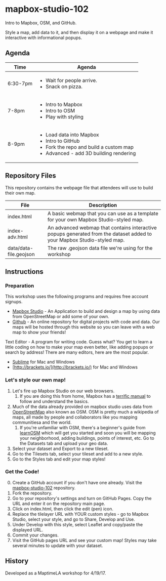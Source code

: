# mapbox-studio-102
Intro to Mapbox, OSM, and GitHub.

Style a map, add data to it, and then display it on a webpage and make it interactive with informational popups.

## Agenda

Time | Agenda |
------ | ----- |
6:30-7pm | <ul><li>Wait for people arrive.</li><li>Snack on pizza.</li></ul> |
7-8pm | <ul><li>Intro to Mapbox</li><li>Intro to OSM</li><li>Play with styling</li></ul> |
8-9pm | <ul><li>Load data into Mapbox</li><li>Intro to GitHub</li><li>Fork the repo and build a custom map</li><li>Advanced - add 3D building rendering</li></ul> |

## Repository Files
This repository contains the webpage file that attendees will use to build their own map.

File | Description |
-----|-------------|
index.html | A basic webmap that you can use as a template for your own Mapbox Studio-styled map. |
index-adv.html | An advanced webmap that contains interactive popups generated from the dataset added to your Mapbox Studio-styled map. |
data/data-file.geojson | The raw .geojson data file we're using for the workshop |

## Instructions
### Preparation
This workshop uses the following programs and requires free account signups.
 * [Mapbox Studio](https://www.mapbox.com/studio/) - An Application to build and design a map by using data from OpenStreetMap or add some of your own.
 * [Github](https://github.com/) - An online repository for digital projects with code and data. Our maps will be hosted through this website so you can leave with a web map to show your friends!

Text Editor - A program for writing code. Guess what? You get to learn a little coding on how to make your map even better, like adding popups or search by address! There are many editors, here are the most popular.
  * [Sublime](https://www.sublimetext.com/) for Mac and Windows
  * [http://brackets.io/](http://brackets.io/) for Mac and Windows

### Let's style our own map!
1. Let's fire up Mapbox Studio on our web browsers. 
   1. If you are doing this from home, Mapbox has a [terrific manual](https://www.mapbox.com/help/studio-manual/) to follow and understand the basics.
2. Much of the data already provided on mapbox studio uses data from [OpenStreetMap](http://www.openstreetmap.org/) also known as OSM. OSM is pretty much a wikipedia of maps, all made by people and collaborators like you mapping communitiesa and the world.
   1. If you're unfamiliar with OSM, there's a beginner's guide from [learnOSM](http://learnosm.org/en/) which will get you started and soon you will be mapping your neighborhood, adding buildings, points of interest, etc.
Go to the Datasets tab and upload your geo data.
3. Select your dataset and Export to a new tileset.
4. Go to the Tilesets tab, select your tileset and add to a new style.
5. Go to the Styles tab and edit your map styles!

### Get the Code!
0. Create a GitHub account if you don't have one already.  Visit the [mapbox-studio-102](https://github.com/matikin9/mapbox-studio-102/) repository.
1. Fork the repository.
2. Go to your repository's settings and turn on GitHub Pages.  Copy the URL and enter it on the repository main page.
3. Click on index.html, then click the edit (pen) icon.
4. Replace the tilelayer URL with YOUR custom styles - go to Mapbox Studio, select your style, and go to Share, Develop and Use.
5. Under Develop with this style, select Leaflet and copy/paste the displayed URL.
6. Commit your changes.
7. Visit the GitHub pages URL and see your custom map!  Styles may take several minutes to update with your dataset.

## History
Developed as a MaptimeLA workshop for 4/19/17.
